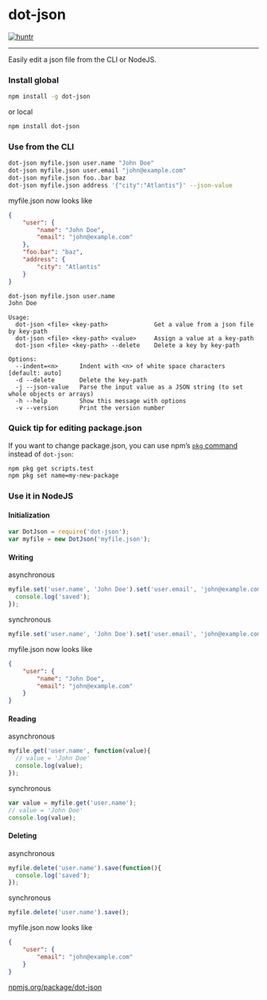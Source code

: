 # dot-json

[![huntr](https://cdn.huntr.dev/huntr_security_badge_mono.svg)](https://huntr.dev)

---

Easily edit a json file from the CLI or NodeJS.

### Install global
```bash
npm install -g dot-json
```
or local
```bash
npm install dot-json
```
### Use from the CLI
```bash
dot-json myfile.json user.name "John Doe"
dot-json myfile.json user.email "john@example.com"
dot-json myfile.json foo..bar baz
dot-json myfile.json address '{"city":"Atlantis"}' --json-value
```
myfile.json now looks like
```json
{
    "user": {
        "name": "John Doe",
        "email": "john@example.com"
    },
    "foo.bar": "baz",
    "address": {
        "city": "Atlantis"
    }
}
```

```bash
dot-json myfile.json user.name
John Doe
```
```
Usage:
  dot-json <file> <key-path>             Get a value from a json file by key-path
  dot-json <file> <key-path> <value>     Assign a value at a key-path
  dot-json <file> <key-path> --delete    Delete a key by key-path

Options:
  --indent=<n>      Indent with <n> of white space characters [default: auto]
  -d --delete       Delete the key-path
  -j --json-value   Parse the input value as a JSON string (to set whole objects or arrays)
  -h --help         Show this message with options
  -v --version      Print the version number
```

### Quick tip for editing package.json

If you want to change package.json, you can use npm’s [`pkg` command](https://docs.npmjs.com/cli/commands/npm-pkg) instead of `dot-json`:

```bash
npm pkg get scripts.test
npm pkg set name=my-new-package
```

### Use it in NodeJS
#### Initialization
```javascript
var DotJson = require('dot-json');
var myfile = new DotJson('myfile.json');
```

#### Writing
asynchronous
```javascript
myfile.set('user.name', 'John Doe').set('user.email', 'john@example.com').save(function(){
  console.log('saved');
});
```

synchronous
```javascript
myfile.set('user.name', 'John Doe').set('user.email', 'john@example.com').save();
```

myfile.json now looks like
```json
{
    "user": {
        "name": "John Doe",
        "email": "john@example.com"
    }
}
```

#### Reading
asynchronous
```javascript
myfile.get('user.name', function(value){
  // value = 'John Doe'
  console.log(value);
});
```

synchronous
```javascript
var value = myfile.get('user.name');
// value = 'John Doe'
console.log(value);
```

#### Deleting
asynchronous
```javascript
myfile.delete('user.name').save(function(){
  console.log('saved');
});
```

synchronous
```javascript
myfile.delete('user.name').save();
```

myfile.json now looks like
```json
{
    "user": {
        "email": "john@example.com"
    }
}
```

[npmjs.org/package/dot-json](https://npmjs.org/package/dot-json)
